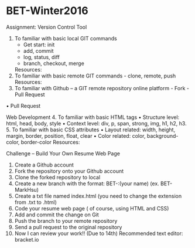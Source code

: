 # BET-Winter2016

Assignment:
Version Control Tool
<ol>
  <li>
     To familiar with basic local GIT commands
     <ul>
        <li>Get start: init</li>
        <li>add, commit</li>
        <li>log, status, diff</li>
        <li>branch, checkout, merge</li>
      </ul>
Resources:
</li>
<li>
To familiar with basic remote GIT commands
-	clone, remote, push
Resources:
</li>
<li>
To familiar with Github – a GIT remote repository online platform
-	Fork
-	Pull Request
</li>
</ol>

•	Pull Request

Web Development
4.	To familiar with basic HTML tags
•	Structure level: html, head, body, style
•	Context level: div, p, span, strong, img, h1, h2, h3.
5.	To familiar with basic CSS attributes
•	Layout related: width, height, margin, border, position, float, clear
•	Color related: color, background-color, border-color
Resources:

Challenge – Build Your Own Resume Web Page
1.	Create a Github account
2.	Fork the repository onto your Github account
3.	Clone the forked repository to local
4.	Create a new branch with the format: BET-:(your name) (ex. BET-MarkHsu)
5.	Create a txt file named index.html (you need to change the extension from .txt to .html)
6.	Code your resume web page ( of course, using HTML and CSS)
7.	Add and commit the change on Git
8.	Push the branch to your remote repository
9.	Send a pull request to the original repository
10.	Now I can review your work!! (Due to 14th)
Recommended text editor: bracket.io
